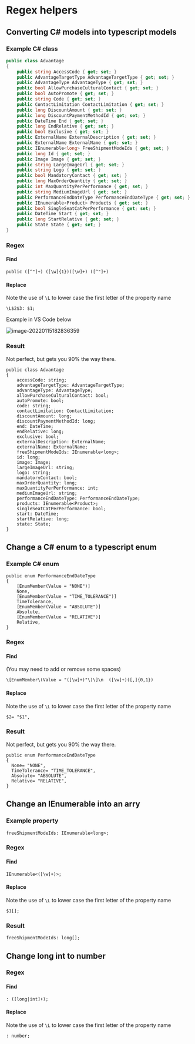 # Regex helpers
## Converting C# models into typescript models

### Example C# class

```c#
public class Advantage
{
    public string AccessCode { get; set; }
    public AdvantageTargetType AdvantageTargetType { get; set; }
    public AdvantageType AdvantageType { get; set; }
    public bool AllowPurchaseCulturalContact { get; set; }
    public bool AutoPromote { get; set; }
    public string Code { get; set; }
    public ContactLimitation ContactLimitation { get; set; }
    public long DiscountAmount { get; set; }
    public long DiscountPaymentMethodId { get; set; }
    public DateTime End { get; set; }
    public long EndRelative { get; set; }
    public bool Exclusive { get; set; }
    public ExternalName ExternalDescription { get; set; }
    public ExternalName ExternalName { get; set; }
    public IEnumerable<long> FreeShipmentModeIds { get; set; }
    public long Id { get; set; }
    public Image Image { get; set; }
    public string LargeImageUrl { get; set; }
    public string Logo { get; set; }
    public bool MandatoryContact { get; set; }
    public long MaxOrderQuantity { get; set; }
    public int MaxQuantityPerPerformance { get; set; }
    public string MediumImageUrl { get; set; }
    public PerformanceEndDateType PerformanceEndDateType { get; set; }
    public IEnumerable<Product> Products { get; set; }
    public bool SingleSeatCatPerPerformance { get; set; }
    public DateTime Start { get; set; }
    public long StartRelative { get; set; }
    public State State { get; set; }
}
```

### Regex

#### Find

```
public ([^"]+) ([\w]{1})([\w]+) ([^"]+)
```

#### Replace

Note the use of `\L` to lower case the first letter of the property name

```
\L$2$3: $1;
```

Example in VS Code below

![image-20220115182836359](/Users/chrispaynter/Development/chrispaynter/regex/images/README/image-20220115182836359.png)

### Result

Not perfect, but gets you 90% the way there.

```
public class Advantage
{
    accessCode: string;
    advantageTargetType: AdvantageTargetType;
    advantageType: AdvantageType;
    allowPurchaseCulturalContact: bool;
    autoPromote: bool;
    code: string;
    contactLimitation: ContactLimitation;
    discountAmount: long;
    discountPaymentMethodId: long;
    end: DateTime;
    endRelative: long;
    exclusive: bool;
    externalDescription: ExternalName;
    externalName: ExternalName;
    freeShipmentModeIds: IEnumerable<long>;
    id: long;
    image: Image;
    largeImageUrl: string;
    logo: string;
    mandatoryContact: bool;
    maxOrderQuantity: long;
    maxQuantityPerPerformance: int;
    mediumImageUrl: string;
    performanceEndDateType: PerformanceEndDateType;
    products: IEnumerable<Product>;
    singleSeatCatPerPerformance: bool;
    start: DateTime;
    startRelative: long;
    state: State;
}
```



## Change a C# enum to a typescript enum

### Example C# enum

```
public enum PerformanceEndDateType
{
    [EnumMember(Value = "NONE")]
    None,
    [EnumMember(Value = "TIME_TOLERANCE")]
    TimeTolerance,
    [EnumMember(Value = "ABSOLUTE")]
    Absolute,
    [EnumMember(Value = "RELATIVE")]
    Relative,
}
```

### Regex

#### Find

(You may need to add or remove some spaces)

```
\[EnumMember\(Value = "([\w]+)"\)\]\n  ([\w]+)([,]{0,1})
```

#### Replace

Note the use of `\L` to lower case the first letter of the property name

```
$2= "$1",
```

### Result

Not perfect, but gets you 90% the way there.

```
public enum PerformanceEndDateType
{
  None= "NONE",
  TimeTolerance= "TIME_TOLERANCE",
  Absolute= "ABSOLUTE",
  Relative= "RELATIVE",
}

```



## Change an IEnumerable into an arry

### Example property

```
freeShipmentModeIds: IEnumerable<long>;
```

### Regex

#### Find

```
IEnumerable<([\w]+)>;
```

#### Replace

Note the use of `\L` to lower case the first letter of the property name

```
$1[];
```

### Result

```
freeShipmentModeIds: long[];
```

## Change long int to number

### Regex

#### Find

```
: ([long|int]+);
```

#### Replace

Note the use of `\L` to lower case the first letter of the property name

```
: number;
```

### 
